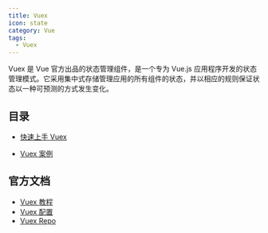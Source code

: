 ```yaml
---
title: Vuex
icon: state
category: Vue
tags:
  - Vuex
---
```


Vuex 是 Vue 官方出品的状态管理组件，是一个专为 Vue.js 应用程序开发的状态管理模式。它采用集中式存储管理应用的所有组件的状态，并以相应的规则保证状态以一种可预测的方式发生变化。

<!-- more -->

## 目录

- [快速上手 Vuex](get-started.md)

- [Vuex 案例](demo.md)

## 官方文档

- [Vuex 教程](https://v1.vuepress.vuejs.org/zh/guide/)
- [Vuex 配置](https://v1.vuepress.vuejs.org/zh/config/)
- [Vuex Repo](https://github.com/vuejs/vuepress)
